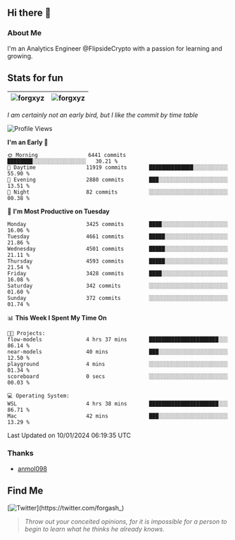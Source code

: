 ## Hi there 👋

### About Me

I'm an Analytics Engineer @FlipsideCrypto with a passion for learning and growing.
  
## Stats for fun

| <img align="center" src="https://github-readme-streak-stats.herokuapp.com/?user=forgxyz&theme=tokyonight" alt="forgxyz" /> | <img align="center" src="https://github-readme-stats.vercel.app/api?username=forgxyz&theme=tokyonight&show_icons=true" alt="forgxyz" /> |
| ------------- |------------- |

*I am certainly not an early bird, but I like the commit by time table*  

<!--START_SECTION:waka-->
![Profile Views](http://img.shields.io/badge/Profile%20Views-0-blue)

**I'm an Early 🐤** 

```text
🌞 Morning                6441 commits        ████████░░░░░░░░░░░░░░░░░   30.21 % 
🌆 Daytime                11919 commits       ██████████████░░░░░░░░░░░   55.90 % 
🌃 Evening                2880 commits        ███░░░░░░░░░░░░░░░░░░░░░░   13.51 % 
🌙 Night                  82 commits          ░░░░░░░░░░░░░░░░░░░░░░░░░   00.38 % 
```
📅 **I'm Most Productive on Tuesday** 

```text
Monday                   3425 commits        ████░░░░░░░░░░░░░░░░░░░░░   16.06 % 
Tuesday                  4661 commits        █████░░░░░░░░░░░░░░░░░░░░   21.86 % 
Wednesday                4501 commits        █████░░░░░░░░░░░░░░░░░░░░   21.11 % 
Thursday                 4593 commits        █████░░░░░░░░░░░░░░░░░░░░   21.54 % 
Friday                   3428 commits        ████░░░░░░░░░░░░░░░░░░░░░   16.08 % 
Saturday                 342 commits         ░░░░░░░░░░░░░░░░░░░░░░░░░   01.60 % 
Sunday                   372 commits         ░░░░░░░░░░░░░░░░░░░░░░░░░   01.74 % 
```


📊 **This Week I Spent My Time On** 

```text
🐱‍💻 Projects: 
flow-models              4 hrs 37 mins       ██████████████████████░░░   86.14 % 
near-models              40 mins             ███░░░░░░░░░░░░░░░░░░░░░░   12.50 % 
playground               4 mins              ░░░░░░░░░░░░░░░░░░░░░░░░░   01.34 % 
scoreboard               0 secs              ░░░░░░░░░░░░░░░░░░░░░░░░░   00.03 % 

💻 Operating System: 
WSL                      4 hrs 38 mins       ██████████████████████░░░   86.71 % 
Mac                      42 mins             ███░░░░░░░░░░░░░░░░░░░░░░   13.29 % 
```


 Last Updated on 10/01/2024 06:19:35 UTC
<!--END_SECTION:waka-->

### Thanks
 - [anmol098](https://github.com/anmol098/waka-readme-stats/)
  
## Find Me
[![Twitter](https://img.shields.io/twitter/url/https/twitter.com/forgash_.svg?style=social&label=Follow%20%40forgash_)](https://twitter.com/forgash_)


> *Throw out your conceited opinions, for it is impossible for a person to begin to learn what he thinks he already knows.* 
